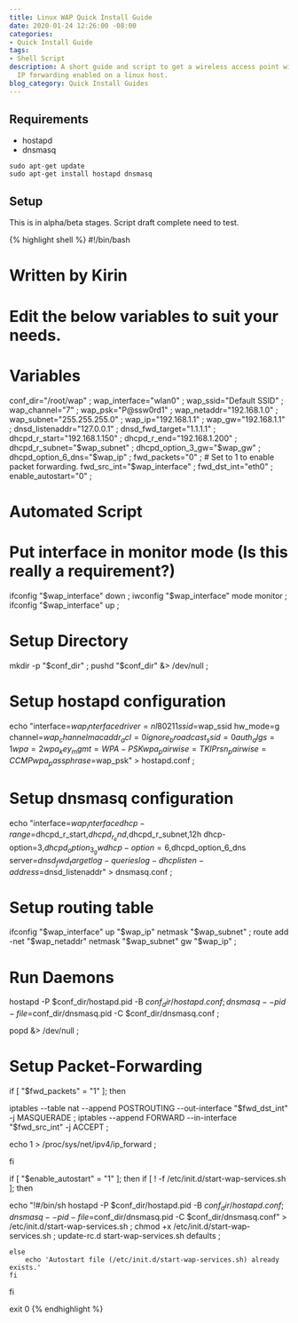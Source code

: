 ```yaml
---
title: Linux WAP Quick Install Guide
date: 2020-01-24 12:26:00 -08:00
categories:
- Quick Install Guide
tags:
- Shell Script
description: A short guide and script to get a wireless access point with or without
  IP forwarding enabled on a linux host.
blog_category: Quick Install Guides
---
```


## Requirements

- hostapd
- dnsmasq

```
sudo apt-get update
sudo apt-get install hostapd dnsmasq
```

## Setup

This is in alpha/beta stages. Script draft complete need to test.

{% highlight shell %}
#!/bin/bash

# Written by Kirin

# Edit the below variables to suit your needs.

# Variables

conf_dir="/root/wap" ;
wap_interface="wlan0" ;
wap_ssid="Default SSID" ;
wap_channel="7" ;
wap_psk="P@ssw0rd1" ;
wap_netaddr="192.168.1.0" ;
wap_subnet="255.255.255.0" ;
wap_ip="192.168.1.1" ;
wap_gw="192.168.1.1" ;
dnsd_listenaddr="127.0.0.1" ;
dnsd_fwd_target="1.1.1.1" ;
dhcpd_r_start="192.168.1.150" ;
dhcpd_r_end="192.168.1.200" ;
dhcpd_r_subnet="$wap_subnet" ;
dhcpd_option_3_gw="$wap_gw" ;
dhcpd_option_6_dns="$wap_ip" ;
fwd_packets="0" ; # Set to 1 to enable packet forwarding.
fwd_src_int="$wap_interface" ;
fwd_dst_int="eth0" ;
enable_autostart="0" ;

# Automated Script

# Put interface in monitor mode (Is this really a requirement?)
ifconfig "$wap_interface" down ;
iwconfig "$wap_interface" mode monitor ;
ifconfig "$wap_interface" up ;

# Setup Directory 
mkdir -p "$conf_dir" ;
pushd "$conf_dir" &> /dev/null ;

# Setup hostapd configuration
echo "interface=$wap_interface
driver=nl80211
ssid=$wap_ssid
hw_mode=g
channel=$wap_channel
macaddr_acl=0
ignore_broadcast_ssid=0
auth_algs=1
wpa=2
wpa_key_mgmt=WPA-PSK
wpa_pairwise=TKIP
rsn_pairwise=CCMP
wpa_passphrase=$wap_psk" > hostapd.conf ;

# Setup dnsmasq configuration
echo "interface=$wap_interface
dhcp-range=$dhcpd_r_start,$dhcpd_r_end,$dhcpd_r_subnet,12h
dhcp-option=3,$dhcpd_option_3_gw
dhcp-option=6,$dhcpd_option_6_dns
server=$dnsd_fwd_target
log-queries
log-dhcp
listen-address=$dnsd_listenaddr" > dnsmasq.conf ;

# Setup routing table
ifconfig "$wap_interface" up "$wap_ip" netmask "$wap_subnet" ;
route add -net "$wap_netaddr" netmask "$wap_subnet" gw "$wap_ip" ;

# Run Daemons
hostapd -P $conf_dir/hostapd.pid -B $conf_dir/hostapd.conf ;
dnsmasq --pid-file=$conf_dir/dnsmasq.pid -C $conf_dir/dnsmasq.conf ;

popd &> /dev/null ;

# Setup Packet-Forwarding
if [ "$fwd_packets" = "1" ]; then

iptables --table nat --append POSTROUTING --out-interface "$fwd_dst_int" -j MASQUERADE ;
iptables --append FORWARD --in-interface "$fwd_src_int" -j ACCEPT ;

echo 1 > /proc/sys/net/ipv4/ip_forward ;

fi

if [ "$enable_autostart" = "1" ]; then
    if [ ! -f /etc/init.d/start-wap-services.sh ]; then
	
echo "!#/bin/sh 
hostapd -P $conf_dir/hostapd.pid -B $conf_dir/hostapd.conf ;
dnsmasq --pid-file=$conf_dir/dnsmasq.pid -C $conf_dir/dnsmasq.conf" > /etc/init.d/start-wap-services.sh ;
chmod +x /etc/init.d/start-wap-services.sh ;
update-rc.d start-wap-services.sh defaults ;

    else
        echo 'Autostart file (/etc/init.d/start-wap-services.sh) already exists.'
    fi
fi

exit 0
{% endhighlight %}